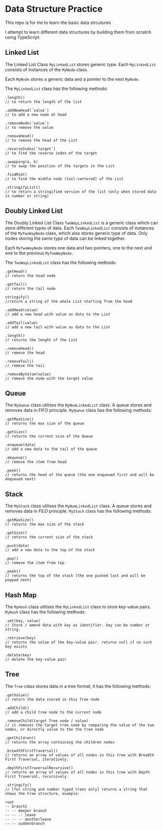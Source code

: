 # Data Structure Practice
This repo is for me to learn the basic data strcutures

I attempt to learn different data structures by building them from scratch using TypeScript.

## Linked List

The Linked List Class `MyLinkedList` stores generic type. Each `MyLinkedList` consists of instances of the `MyNode` class.  

Each `MyNode` stores a generic data and a pointer to the next `MyNode`.  

The `MyLinkedList` class has the following methods:  

```
.length()
// to return the length of the list

.addNewHead(`value`)
// to add a new node at head

.removeNode(`value`)
// to remove the value

.removeHead()
// to remove the head of the List

.reverseIndex(`target`)
// to find the reverse index of the target

.swapping(a, b)
// to swap the position of the targets in the List

.findMid()
// to find the middle node (tail-centered) of the List

.stringifyList()
// to return a stringified version of the list (only when stored data is number or string)

```

## Doubly Linked List

The Doubly Linked List Class `TwoWayLinkedList` is a generic class which can store different types of data. Each `TwoWayLinkedList` consists of instances of the `MyTwoWayNode` class, which also stores generic type of data. Only nodes storing the same type of data can be linked together. 

Each `MyTwoWayNode` stores one data and two pointers, one to the next and one to the previous `MyTwoWayNode`.  

The `TwoWayLinkedList` class has the following methods:  


```
.getHead()
// return the head node

.getTail()
// return the tail node

stringify()
//return a string of the whole List starting from the head

.addHead(value)
// add a new head with value as data to the List

.addTail(value)
// add a new tail with value as data to the List

.length()
// returns the lenght of the List

.removeHead()
// remove the head

.removeTail()
// remove the tail

.removeByValue(value)
// remove the node with the target value
```

## Queue

The `MyQueue` class utilises the `MyNumLinkedList` class. A queue stores and removes data in FIFO principle. `MyQueue` class has the following methods:

```
.getMaxSize()
// returns the max size of the queue

.getSize()
// returns the current size of the Queue

.enqueue(data)
// add a new data to the tail of the queue

.dequeue()
// remove the item from head

.peek()
// returns the head of the queue (the one enqueued first and will be dequeued next)
```

## Stack

The `MyStack` class utilises the `MyNumLinkedList` class. A queue stores and removes data in *FILO* principle. `MyStack` class has the following methods:

```
.getMaxSize()
// returns the max size of the stack

.getSize()
// returns the current size of the stack

.push(data)
// add a new data to the top of the stack

.pop()
// remove the item from top

.peek()
// returns the top of the stack (the one pushed last and will be popped next)
```

## Hash Map

The `MyHash` class utilises the `MyLinkedList` class to store key-value pairs. `MyHash` class has the following methods:  

```
.set(key, value)
// Store / amend data with key as identifier. key can be number or string.

.retrieve(key)
// returns the value of the key-value pair. returns null if no such key exists

.delete(key)
// delete the key-value pair
```

## Tree

The `Tree` class stores data in a tree format, it has the following methods:

```
.getValue()
// return the data stored in this Tree node

.addChild()
// add a child tree node to the current node

.removeChild(target Tree node / value)
// it removes the target tree node by comparing the value of the two nodes, or directly value to the the tree node

.getChildren()
// returns the array containing the children nodes

.breadthFirstTraversal()
// returns an array of values of all nodes in this tree with Breadth First Traversal, iteratively.

.depthFirstTraversalRecursive()
// returns an array of values of all nodes in this tree with Depth First Traversal, recursively.

.stringify()
// [for string and number typed trees only] returns a string that shows the tree structure, example:

root
-- branch1
-- -- deeper branch
-- -- -- leave
-- -- -- anotherleave
-- -- suddenbranch
```
